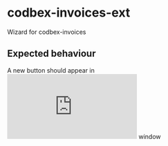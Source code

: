 # codbex-invoices-ext
Wizard for codbex-invoices

## Expected behaviour

A new button should appear in ![this](http://localhost:8080/services/web/codbex-partners/gen/ui/Suppliers/index.html?continue) window

